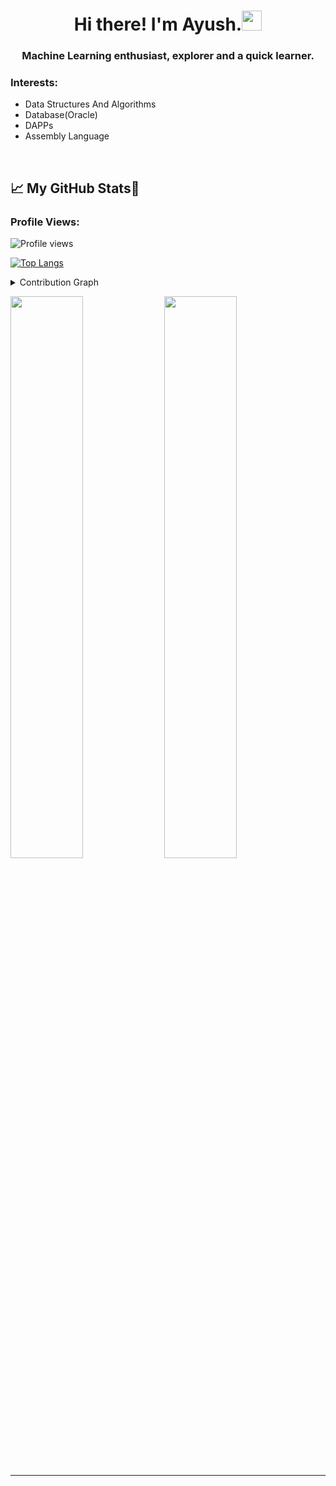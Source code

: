 
<h1 align="center">Hi there! I'm Ayush.<img src="https://raw.githubusercontent.com/MartinHeinz/MartinHeinz/master/wave.gif" width="32px"></h1>

<h3 align="center">Machine Learning enthusiast, explorer and a quick learner.</h3>


<h3 align="left">Interests:</h3>

- Data Structures And Algorithms
- Database(Oracle)
- DAPPs
- Assembly Language

<br>

## &#x1f4c8; My GitHub Stats🎯
 
<h3 align="left">Profile Views: </h3>
  
![Profile views](https://gpvc.arturio.dev/ayushdpatni)

[![Top Langs](https://github-readme-stats.vercel.app/api/top-langs/?username=ayushdpatni&theme=chartreuse-dark)](https://github.com/anuraghazra/github-readme-stats)
  
<details><summary>Contribution Graph</summary>
<p align="left">
<img width="90%" src="https://activity-graph.herokuapp.com/graph?username=ayushdpatni&theme=chartreuse-dark&no-frame=false" /></p>
</details>

  

<p align="left">
  <img width="48%" src="https://github-readme-stats.vercel.app/api?username=ayushdpatni&show_icons=true&theme=chartreuse-dark&count_private=true&include_all_commits=true" /> 
  <img width="48%" src="https://github-readme-streak-stats.herokuapp.com/?user=ayushdpatni&theme=chartreuse-dark" />
</p>  


  

-----
